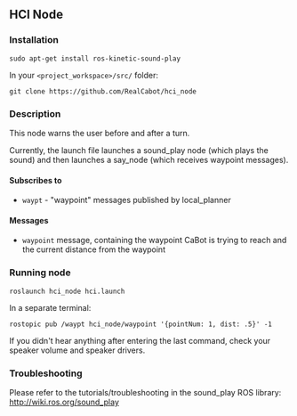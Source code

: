 ## HCI Node

### Installation
```
sudo apt-get install ros-kinetic-sound-play
```
In your `<project_workspace>/src/` folder:
```
git clone https://github.com/RealCabot/hci_node
```

### Description
This node warns the user before and after a turn. 

Currently, the launch file launches a sound_play node (which plays the sound) and then launches a say_node (which receives waypoint messages).

#### Subscribes to
 - `waypt` - "waypoint" messages published by local_planner

#### Messages
 - `waypoint` message, containing the waypoint CaBot is trying to reach and the current distance from the waypoint


### Running node
```
roslaunch hci_node hci.launch 
``` 
In a separate terminal:
```
rostopic pub /waypt hci_node/waypoint '{pointNum: 1, dist: .5}' -1
```
If you didn't hear anything after entering the last command, check your speaker volume and speaker drivers.

### Troubleshooting
Please refer to the tutorials/troubleshooting in the sound_play ROS library:
http://wiki.ros.org/sound_play
